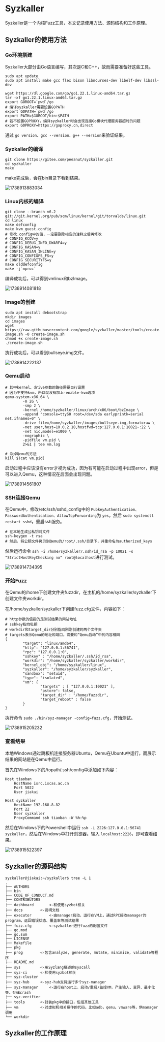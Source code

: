 # Syzkaller

Syzkaller是一个内核Fuzz工具，本文记录使用方法、源码结构和工作原理。

## Syzkaller的使用方法

### Go环境搭建

Syzkaller大部分由Go语言编写，其次是C和C++，故而需要准备好这些工具。

```
sudo apt update
sudo apt install make gcc flex bison libncurses-dev libelf-dev libssl-dev

wget https://dl.google.com/go/go1.22.1.linux-amd64.tar.gz
tar -xf go1.22.1.linux-amd64.tar.gz
export GOROOT=`pwd`/go
# 编译syzkaller需要设置GOPATH
export GOPATH=`pwd`/go
export PATH=$GOROOT/bin:$PATH
# 若不设置GOPROXY，编译syzkaller时会出现连接Go模块代理服务器超时的问题
export GOPROXY=https://goproxy.cn,direct
```

通过 `go version、gcc --version、g++ --version`来验证结果。

### Syzkaller的编译

```
git clone https://gitee.com/peeanut/syzkaller.git
cd syzkaller
make
```

make完成后，会在bin目录下看到结果。

![1738913883034](image/01_Syzkaller/1738913883034.png)

### Linux内核的编译

```
git clone --branch v6.2 git://git.kernel.org/pub/scm/linux/kernel/git/torvalds/linux.git
cd linux
make defconfig
make kvm_guest.config
# 修改.config中的值，一定要删除相应的注释之后再修改
# CONFIG_KCOV=y
# CONFIG_DEBUG_INFO_DWARF4=y
# CONFIG_KASAN=y
# CONFIG_KASAN_INLINE=y
# CONFIG_CONFIGFS_FS=y
# CONFIG_SECURITYFS=y
make olddefconfig
make -j`nproc`
```

编译成功后，可以得到vmlinux和bzImage。

![1738914081818](image/01_Syzkaller/1738914081818.png)

### Image的创建

```
sudo apt install debootstrap
mkdir images
cd images
wget https://raw.githubusercontent.com/google/syzkaller/master/tools/create-image.sh -O create-image.sh
chmod +x create-image.sh
./create-image.sh
```

执行成功后，可以看到bullseye.img文件。

![1738914222137](image/01_Syzkaller/1738914222137.png)

### Qemu启动

```
# 其中kernel、drive参数的路径需要自行设置
# 因为不支持kvm，所以就没有加上-enable-kvm选项
qemu-system-x86_64 \
        -m 2G \
        -smp 2 \
        -kernel /home/syzkaller/linux/arch/x86/boot/bzImage \
        -append "console=ttyS0 root=/dev/sda earlyprintk=serial net.ifnames=0" \
        -drive file=/home/syzkaller/images/bullseye.img,format=raw \
        -net user,host=10.0.2.10,hostfwd=tcp:127.0.0.1:10021-:22 \
        -net nic,model=e1000 \
        -nographic \
        -pidfile vm.pid \
        2>&1 | tee vm.log

# 杀掉Qemu的方法
kill $(cat vm.pid)
```

启动过程中应该没有error才视为成功，因为有可能在启动过程中出现error，但是可以进入Qemu，这种情况在后面会出现问题。

![1738914561807](image/01_Syzkaller/1738914561807.png)

### SSH连接Qemu

在Qemu中，修改/etc/ssh/sshd_config中的 `PubkeyAuthentication、PasswordAuthentication、AllowTcpForwarding`为 `yes`，然后 `sudo systemctl restart sshd`，重启ssh服务。

```
# 在本地生成公私钥对文件
ssh-keygen -t rsa
# 然后，将公钥文件拷贝到Qemu的/root/.ssh/目录下，并重命名为authorized_keys
```

然后运行命令 `ssh -i /home/syzkaller/.ssh/id_rsa -p 10021 -o "StrictHostKeyChecking no" root@localhost`进行测试。

![1738914734395](image/01_Syzkaller/1738914734395.png)

### 开始Fuzz

在Qemu的/home下创建文件夹fuzzdir，在主机的/home/syzkaller/syzkaller下创建文件夹workdir。

在/home/syzkaller/syzkaller下创建fuzz.cfg文件，内容如下：

```
# http参数的值指的是测试结果的网站地址
# sshkey指向私钥
# workdir和target_dir分别指向刚刚创建的两个文件夹
# targets表示Qemu的地址和端口，需要和“Qemu启动”中的内容相同
{
        "target": "linux/amd64",
        "http": "127.0.0.1:56741",
        "rpc": "127.0.0.1:0",
        "sshkey" : "/home/syzkaller/.ssh/id_rsa",
        "workdir": "/home/syzkaller/syzkaller/workdir",
        "kernel_obj": "/home/syzkaller/linux",
        "syzkaller": "/home/syzkaller/syzkaller",
        "sandbox": "setuid",
        "type": "isolated",
        "vm": {
                "targets" : [ "127.0.0.1:10021" ],
                "pstore": false,
                "target_dir" : "/home/fuzzdir",
                "target_reboot" : false
        }
}
```

执行命令 `sudo ./bin/syz-manager -config=fuzz.cfg`，开始测试。

![1738915205232](image/01_Syzkaller/1738915205232.png)

### 查看结果

本地Windows通过跳板机连接服务器Ubuntu，Qemu在Ubuntu中运行，而展示结果的网站是在Qemu中运行。

首先在Windows下的/topath/.ssh/config中添加如下内容：

```
Host tiaoban
    HostName isrc.iscas.ac.cn
    Port 5022
    User jiakai

Host syzkaller
    HostName 192.168.8.82
    Port 22
    User syzkaller
    ProxyCommand ssh tiaoban -W %h:%p
```

然后在Windows下的Powershell中运行 `ssh -L 2226:127.0.0.1:56741 syzkaller`，然后在Windows中打开浏览器，输入 `localhost:2226`，即可查看结果。

![1738915522397](image/01_Syzkaller/1738915522397.png)

## Syzkaller的源码结构

```
syzkaller@jiakai:~/syzkaller$ tree -L 1
.
├── AUTHORS
├── bin
├── CODE_OF_CONDUCT.md
├── CONTRIBUTORS
├── dashboard		<-和使用syzbot相关
├── docs		<-说明文档
├── executor		<-由manager启动，运行在VM上，通过RPC接收manager的program，返回错误状态、覆盖率等测试结果
├── fuzz.cfg		<-syzkaller进行fuzz的配置文件
├── go.mod
├── go.sum
├── LICENSE
├── Makefile
├── pkg
├── prog		<-包含analyze, generate, mutate, minimize, validate等程序
├── README.md
├── sys			<-用Syzlang描述的syscall
├── syz-ci		<-和使用syzbot相关
├── syz-cluster
├── syz-hub		<-syz-hub支持运行多个syz-manager
├── syz-manager		<-运行在host上，启动/重启/监控VM，产生输入、变异、最小化等，存储crash
├── syz-verifier
├── tools		<-封装pkg中的接口，包括其他工具
├── vm			<-对虚拟机相关操作的代码，比如adb，qemu，vmware等，供manager调用
└── workdir
```

## Syzkaller的工作原理
